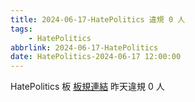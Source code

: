 ```yaml
---
title: 2024-06-17-HatePolitics 違規 0 人
tags:
    - HatePolitics
abbrlink: 2024-06-17-HatePolitics
date: HatePolitics-2024-06-17 12:00:00
---
```

HatePolitics 板 [板規連結](https://www.ptt.cc/bbs/HatePolitics/M.1617115262.A.D60.html)
昨天違規 0 人
